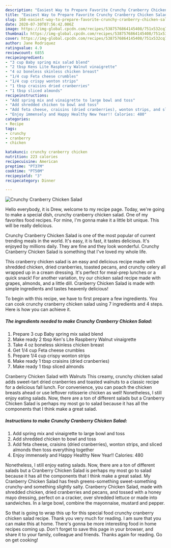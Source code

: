 ```yaml
---
description: "Easiest Way to Prepare Favorite Crunchy Cranberry Chicken Salad"
title: "Easiest Way to Prepare Favorite Crunchy Cranberry Chicken Salad"
slug: 168-easiest-way-to-prepare-favorite-crunchy-cranberry-chicken-salad
date: 2020-07-30T07:56:42.006Z
image: https://img-global.cpcdn.com/recipes/5387576864145408/751x532cq70/crunchy-cranberry-chicken-salad-recipe-main-photo.jpg
thumbnail: https://img-global.cpcdn.com/recipes/5387576864145408/751x532cq70/crunchy-cranberry-chicken-salad-recipe-main-photo.jpg
cover: https://img-global.cpcdn.com/recipes/5387576864145408/751x532cq70/crunchy-cranberry-chicken-salad-recipe-main-photo.jpg
author: Jane Rodriquez
ratingvalue: 4.9
reviewcount: 6855
recipeingredient:
- "3 cup Baby spring mix salad blend"
- "2 tbsp Kens Lite Raspberry Walnut vinaigrette"
- "4 oz boneless skinless chicken breast"
- "1/4 cup Feta cheese crumbles"
- "1/4 cup crispy wonton strips"
- "1 tbsp craisins dried cranberries"
- "1 tbsp sliced almonds"
recipeinstructions:
- "Add spring mix and vinaigrette to large bowl and toss"
- "Add shredded chicken to bowl and toss"
- "Add feta cheese, craisins (dried cranberries), wonton strips, and sliced almonds then toss everything together"
- "Enjoy immensely and Happy Healthy New Year!! Calories: 480"
categories:
- Recipe
tags:
- crunchy
- cranberry
- chicken

katakunci: crunchy cranberry chicken 
nutrition: 223 calories
recipecuisine: American
preptime: "PT37M"
cooktime: "PT50M"
recipeyield: "3"
recipecategory: Dinner

---
```



![Crunchy Cranberry Chicken Salad](https://img-global.cpcdn.com/recipes/5387576864145408/751x532cq70/crunchy-cranberry-chicken-salad-recipe-main-photo.jpg)

Hello everybody, it is Drew, welcome to my recipe page. Today, we're going to make a special dish, crunchy cranberry chicken salad. One of my favorites food recipes. For mine, I'm gonna make it a little bit unique. This will be really delicious.

Crunchy Cranberry Chicken Salad is one of the most popular of current trending meals in the world. It's easy, it is fast, it tastes delicious. It's enjoyed by millions daily. They are fine and they look wonderful. Crunchy Cranberry Chicken Salad is something that I've loved my whole life.

This cranberry chicken salad is an easy and delicious recipe made with shredded chicken, dried cranberries, toasted pecans, and crunchy celery all wrapped up in a cream dressing. It&#39;s perfect for meal-prep lunches or a quick snack! For another variation, try our chicken salad recipe made with grapes, almonds, and a little dill. Cranberry Chicken Salad is made with simple ingredients and tastes heavenly delicious!


To begin with this recipe, we have to first prepare a few ingredients. You can cook crunchy cranberry chicken salad using 7 ingredients and 4 steps. Here is how you can achieve it.

<!--inarticleads1-->

##### The ingredients needed to make Crunchy Cranberry Chicken Salad:

1. Prepare 3 cup Baby spring mix salad blend
1. Make ready 2 tbsp Ken&#39;s Lite Raspberry Walnut vinaigrette
1. Take 4 oz boneless skinless chicken breast
1. Get 1/4 cup Feta cheese crumbles
1. Prepare 1/4 cup crispy wonton strips
1. Make ready 1 tbsp craisins (dried cranberries)
1. Make ready 1 tbsp sliced almonds


Cranberry Chicken Salad with Walnuts This creamy, crunchy chicken salad adds sweet-tart dried cranberries and toasted walnuts to a classic recipe for a delicious fall lunch. For convenience, you can poach the chicken breasts ahead or use leftover rotisserie chicken as well! Nonetheless, I still enjoy eating salads. Now, there are a ton of different salads but a Cranberry Chicken Salad is perhaps my most go to salad because it has all the components that I think make a great salad. 

<!--inarticleads2-->

##### Instructions to make Crunchy Cranberry Chicken Salad:

1. Add spring mix and vinaigrette to large bowl and toss
1. Add shredded chicken to bowl and toss
1. Add feta cheese, craisins (dried cranberries), wonton strips, and sliced almonds then toss everything together
1. Enjoy immensely and Happy Healthy New Year!! Calories: 480


Nonetheless, I still enjoy eating salads. Now, there are a ton of different salads but a Cranberry Chicken Salad is perhaps my most go to salad because it has all the components that I think make a great salad. My Cranberry Chicken Salad has fresh greens-something sweet-something crunchy-and something slightly salty. Cranberry Chicken Salad, made with shredded chicken, dried cranberries and pecans, and tossed with a honey mayo dressing, perfect on a cracker, over shredded lettuce or made into sandwiches. In a large bowl, combine the mayonnaise, mustard and pepper. 

So that is going to wrap this up for this special food crunchy cranberry chicken salad recipe. Thank you very much for reading. I am sure that you can make this at home. There's gonna be more interesting food in home recipes coming up. Don't forget to save this page in your browser, and share it to your family, colleague and friends. Thanks again for reading. Go on get cooking!
